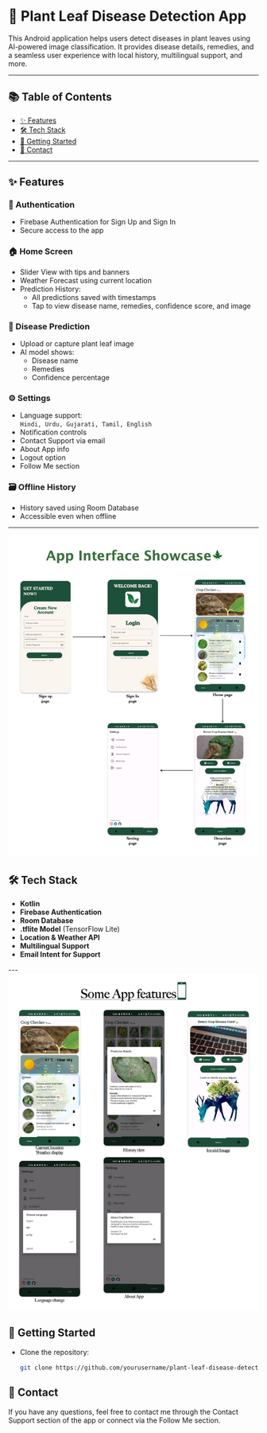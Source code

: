 # 🌿 Plant Leaf Disease Detection App


This Android application helps users detect diseases in plant leaves using AI-powered image classification. It provides disease details, remedies, and a seamless user experience with local history, multilingual support, and more.

---



## 📚 Table of Contents

- [✨ Features](#-features)
- [🛠️ Tech Stack](#️-tech-stack)
- [🚀 Getting Started](#-getting-started)
- [📩 Contact](#-contact)

---

## ✨ Features

### 🔐 Authentication
- Firebase Authentication for Sign Up and Sign In  
- Secure access to the app

### 🏠 Home Screen
- Slider View with tips and banners  
- Weather Forecast using current location  
- Prediction History:
  - All predictions saved with timestamps
  - Tap to view disease name, remedies, confidence score, and image

### 📸 Disease Prediction
- Upload or capture plant leaf image
- AI model shows:
  - Disease name
  - Remedies
  - Confidence percentage

### ⚙️ Settings
- Language support:  
  `Hindi, Urdu, Gujarati, Tamil, English`  
- Notification controls  
- Contact Support via email  
- About App info  
- Logout option  
- Follow Me section

### 🗃️ Offline History
- History saved using Room Database
- Accessible even when offline

---

![App Screenshot](https://raw.githubusercontent.com/Adilkhan656/Plant-Leaf-disease/master/APP%20UI.jpeg)

## 🛠️ Tech Stack

- **Kotlin**
- **Firebase Authentication**
- **Room Database**
- **.tflite Model** (TensorFlow Lite)
- **Location & Weather API**
- **Multilingual Support**
- **Email Intent for Support**

---![App Screenshot](https://raw.githubusercontent.com/Adilkhan656/Plant-Leaf-disease/master/APP%20Features.jpeg)


## 🚀 Getting Started

- Clone the repository:
   ```bash
   git clone https://github.com/yourusername/plant-leaf-disease-detector.git

## 📩 Contact
If you have any questions, feel free to contact me through the Contact Support section of the app or connect via the Follow Me section.
